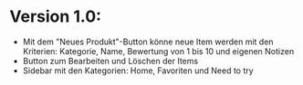 # Version 1.0:
- Mit dem "Neues Produkt"-Button könne neue Item werden mit den Kriterien: Kategorie, Name, Bewertung von 1 bis 10 und eigenen Notizen
- Button zum Bearbeiten und Löschen der Items
- Sidebar mit den Kategorien: Home, Favoriten und Need to try
